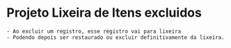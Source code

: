 # Projeto Lixeira de Itens excluidos
    - Ao excluir um registro, esse registro vai para lixeira
    - Podendo depois ser restaurado ou excluir definitivamente da lixeira.